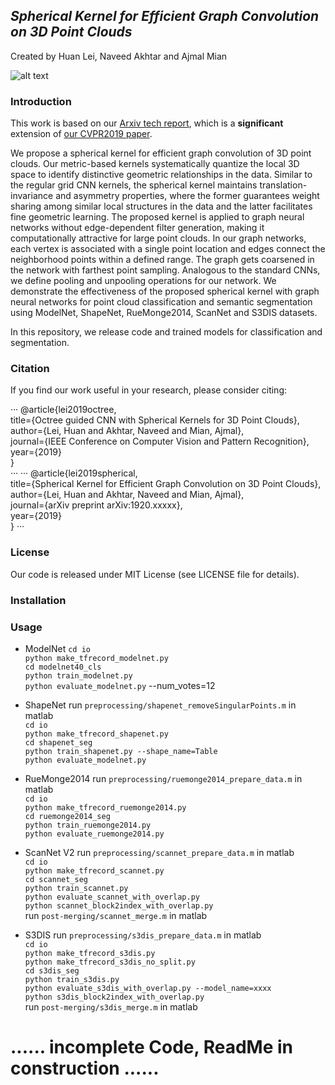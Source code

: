 ## *Spherical Kernel for Efficient Graph Convolution on 3D Point Clouds*
Created by Huan Lei, Naveed Akhtar and Ajmal Mian

![alt text](https://github.com/hlei-ziyan/SPH3D-GCN/blob/master/image/intro_arch.png)

### Introduction
This work is based on our [Arxiv tech report](https://arxiv.org/submit/2851732), which is a **significant** extension of [our CVPR2019 paper](http://openaccess.thecvf.com/content_CVPR_2019/html/Lei_Octree_Guided_CNN_With_Spherical_Kernels_for_3D_Point_Clouds_CVPR_2019_paper.html).

We propose a spherical kernel for efficient graph convolution of 3D point clouds. 
Our metric-based kernels systematically quantize the local 3D space 
to identify distinctive geometric relationships in the data. Similar to the regular grid CNN kernels, the spherical kernel maintains translation-invariance and asymmetry properties, where the former guarantees weight sharing among similar local structures in the  data and the latter facilitates fine geometric learning. 
The proposed kernel is applied to graph neural networks without edge-dependent filter generation, making it computationally attractive for large point clouds. 
In our graph networks, each vertex is associated with a single point location and edges connect the neighborhood points within a defined range. The graph gets coarsened in the network with farthest point sampling. 
Analogous to the standard CNNs, we define pooling and unpooling operations for our network. 
We demonstrate the effectiveness of the proposed spherical kernel with graph neural networks for point cloud classification and semantic segmentation  using ModelNet, ShapeNet, RueMonge2014, ScanNet and S3DIS datasets.

In this repository, we release code and trained models for classification and segmentation.

### Citation
If you find our work useful in your research, please consider citing:

···
@article{lei2019octree,  
title={Octree guided CNN with Spherical Kernels for 3D Point Clouds},  
author={Lei, Huan and Akhtar, Naveed and Mian, Ajmal},  
journal={IEEE Conference on Computer Vision and Pattern Recognition},  
year={2019}  
}  
···
···
@article{lei2019spherical,  
title={Spherical Kernel for Efficient Graph Convolution on 3D Point Clouds},  
author={Lei, Huan and Akhtar, Naveed and Mian, Ajmal},  
journal={arXiv preprint arXiv:1920.xxxxx},  
year={2019}  
}
···

### License
Our code is released under MIT License (see LICENSE file for details).

### Installation


### Usage

- ModelNet
`cd io`  
`python make_tfrecord_modelnet.py`  
`cd modelnet40_cls`  
`python train_modelnet.py`  
`python evaluate_modelnet.py` --num_votes=12  

- ShapeNet
run `preprocessing/shapenet_removeSingularPoints.m` in matlab  
`cd io`  
`python make_tfrecord_shapenet.py`  
`cd shapenet_seg`  
`python train_shapenet.py --shape_name=Table`  
`python evaluate_modelnet.py`  

- RueMonge2014
run `preprocessing/ruemonge2014_prepare_data.m` in matlab  
`cd io`  
`python make_tfrecord_ruemonge2014.py`  
`cd ruemonge2014_seg`  
`python train_ruemonge2014.py`  
`python evaluate_ruemonge2014.py`  

- ScanNet V2
run `preprocessing/scannet_prepare_data.m` in matlab  
`cd io`  
`python make_tfrecord_scannet.py`  
`cd scannet_seg`  
`python train_scannet.py`  
`python evaluate_scannet_with_overlap.py`  
`python scannet_block2index_with_overlap.py`  
run `post-merging/scannet_merge.m` in matlab  

- S3DIS
run `preprocessing/s3dis_prepare_data.m` in matlab  
`cd io`  
`python make_tfrecord_s3dis.py`  
`python make_tfrecord_s3dis_no_split.py`  
`cd s3dis_seg`  
`python train_s3dis.py`  
`python evaluate_s3dis_with_overlap.py --model_name=xxxx`  
`python s3dis_block2index_with_overlap.py`  
run `post-merging/s3dis_merge.m` in matlab  

# ...... incomplete Code, ReadMe in construction ......
